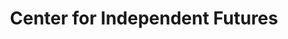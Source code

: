 ---
title: "Center for Independent Futures"
url: /evanston/center-for-independent-futures/
shop: beauty
---